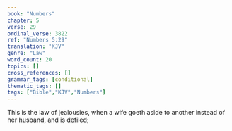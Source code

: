 ```yaml
---
book: "Numbers"
chapter: 5
verse: 29
ordinal_verse: 3822
ref: "Numbers 5:29"
translation: "KJV"
genre: "Law"
word_count: 20
topics: []
cross_references: []
grammar_tags: [conditional]
thematic_tags: []
tags: ["Bible","KJV","Numbers"]
---
```

This is the law of jealousies, when a wife goeth aside to another instead of her husband, and is defiled;
